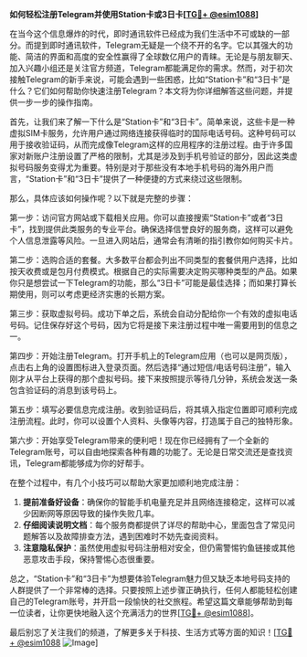 **如何轻松注册Telegram并使用Station卡或3日卡[[TG💪+ @esim1088](https://t.me/s/esim1088)]**

在当今这个信息爆炸的时代，即时通讯软件已经成为我们生活中不可或缺的一部分。而提到即时通讯软件，Telegram无疑是一个绕不开的名字。它以其强大的功能、简洁的界面和高度的安全性赢得了全球数亿用户的青睐。无论是与朋友聊天、加入兴趣小组还是关注官方频道，Telegram都能满足你的需求。然而，对于初次接触Telegram的新手来说，可能会遇到一些困惑，比如“Station卡”和“3日卡”是什么？它们如何帮助你快速注册Telegram？本文将为你详细解答这些问题，并提供一步一步的操作指南。

首先，让我们来了解一下什么是“Station卡”和“3日卡”。简单来说，这些卡是一种虚拟SIM卡服务，允许用户通过网络连接获得临时的国际电话号码。这种号码可以用于接收验证码，从而完成像Telegram这样的应用程序的注册过程。由于许多国家对新账户注册设置了严格的限制，尤其是涉及到手机号验证的部分，因此这类虚拟号码服务变得尤为重要。特别是对于那些没有本地手机号码的海外用户而言，“Station卡”和“3日卡”提供了一种便捷的方式来绕过这些限制。

那么，具体应该如何操作呢？以下就是完整的步骤：

第一步：访问官方网站或下载相关应用。你可以直接搜索“Station卡”或者“3日卡”，找到提供此类服务的专业平台。确保选择信誉良好的服务商，这样可以避免个人信息泄露等风险。一旦进入网站后，通常会有清晰的指引教你如何购买卡片。

第二步：选购合适的套餐。大多数平台都会列出不同类型的套餐供用户选择，比如按天收费或是包月付费模式。根据自己的实际需要决定购买哪种类型的产品。如果你只是想尝试一下Telegram的功能，那么“3日卡”可能是最佳选择；而如果打算长期使用，则可以考虑更经济实惠的长期方案。

第三步：获取虚拟号码。成功下单之后，系统会自动分配给你一个有效的虚拟电话号码。记住保存好这个号码，因为它将是接下来注册过程中唯一需要用到的信息之一。

第四步：开始注册Telegram。打开手机上的Telegram应用（也可以是网页版），点击右上角的设置图标进入登录页面。然后选择“通过短信/电话号码注册”，输入刚才从平台上获得的那个虚拟号码。接下来按照提示等待几分钟，系统会发送一条包含验证码的消息到该号码上。

第五步：填写必要信息完成注册。收到验证码后，将其填入指定位置即可顺利完成注册流程。此时，你可以设置个人资料、头像等内容，打造属于自己的独特形象。

第六步：开始享受Telegram带来的便利吧！现在你已经拥有了一个全新的Telegram账号，可以自由地探索各种有趣的功能了。无论是日常交流还是查找资讯，Telegram都能够成为你的好帮手。

在整个过程中，有几个小技巧可以帮助大家更加顺利地完成注册：

1. **提前准备好设备**：确保你的智能手机电量充足并且网络连接稳定，这样可以减少因断网等原因导致的操作失败几率。
2. **仔细阅读说明文档**：每个服务商都提供了详尽的帮助中心，里面包含了常见问题解答以及故障排查方法，遇到困难时不妨先查阅资料。
3. **注意隐私保护**：虽然使用虚拟号码注册相对安全，但仍需警惕钓鱼链接或其他恶意攻击手段，保持警惕心态很重要。

总之，“Station卡”和“3日卡”为想要体验Telegram魅力但又缺乏本地号码支持的人群提供了一个非常棒的选择。只要按照上述步骤正确执行，任何人都能轻松创建自己的Telegram账号，并开启一段愉快的社交旅程。希望这篇文章能够帮助到每一位读者，让你更快地融入这个充满活力的世界[[TG💪+ @esim1088](https://t.me/s/esim1088)]。

最后别忘了关注我们的频道，了解更多关于科技、生活方式等方面的知识！[[TG💪+ @esim1088](https://t.me/s/esim1088) ![Image](https://i.postimg.cc/4NQfJmqS/Snipaste-2025-05-13-00-14-12.png)]